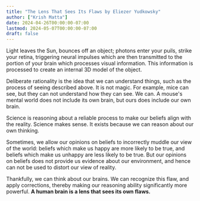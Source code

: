 ```yaml
---
title: "The Lens That Sees Its Flaws by Eliezer Yudkowsky"
author: ["Krish Matta"]
date: 2024-04-26T00:00:00-07:00
lastmod: 2024-05-07T00:00:00-07:00
draft: false
---
```


Light leaves the Sun, bounces off an object; photons enter your puils, strike your retina, triggering neural impulses which are then transmitted to the portion of your brain which processes visual information. This information is processed to create an internal 3D model of the object.

Deliberate rationality is the idea that we can understand things, such as the process of seeing described above. It is not magic. For example, mice can see, but they can not understand how they can see. We can. A mouse's mental world does not include its own brain, but ours does include our own brain.

Science is reasoning about a reliable process to make our beliefs align with the reality. Science makes sense. It exists because we can reason about our own thinking.

Sometimes, we allow our opinions on beliefs to incorrectly muddle our view of the world: beliefs which make us happy are more likely to be true, and beliefs which make us unhappy are less likely to be true. But our opinions on beliefs does not provide us evidence about our environment, and hence can not be used to distort our view of reality.

Thankfully, we can think about our brains. We can recognize this flaw, and apply corrections, thereby making our reasoning ability significantly more powerful. **A human brain is a lens that sees its own flaws.**
